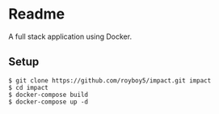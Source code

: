 # Readme
A full stack application using Docker.

## Setup
```
$ git clone https://github.com/royboy5/impact.git impact
$ cd impact
$ docker-compose build
$ docker-compose up -d
```
